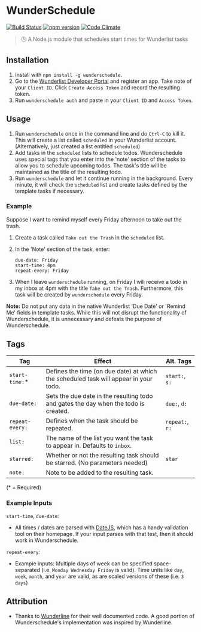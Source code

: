 # WunderSchedule
  [![Build Status](https://travis-ci.org/bcongdon/WunderSchedule.svg?branch=master)](https://travis-ci.org/bcongdon/WunderSchedule)
  [![npm version](https://badge.fury.io/js/wunderschedule.svg)](https://badge.fury.io/js/wunderschedule)
  [![Code Climate](https://codeclimate.com/github/bcongdon/WunderSchedule/badges/gpa.svg)](https://codeclimate.com/github/bcongdon/WunderSchedule)
  >:clock3: A Node.js module that schedules start times for Wunderlist tasks

## Installation
1. Install with `npm install -g wunderschedule`.
2. Go to the [Wunderlist Developer Portal](https://developer.wunderlist.com/apps) and register an app. Take note of your `Client ID`. Click `Create Access Token` and record the resulting token.
3. Run `wunderschedule auth` and paste in your `Client ID` and `Access Token`.

## Usage
1. Run `wunderschedule` once in the command line and do `Ctrl-C` to kill it. This will create a list called `scheduled` in your Wunderlist account. (Alternatively, just created a list entitled `scheduled`)
2. Add tasks in the `scheduled` lists to schedule todos. Wunderschedule uses special tags that you enter into the 'note' section of the tasks to allow you to schedule upcoming todos. The task's title will be maintained as the title of the resulting todo. 
3. Run `wunderschedule` and let it continue running in the background. Every minute, it will check the `scheduled` list and create tasks defined by the template tasks if necessary.

### Example
Suppose I want to remind myself every Friday afternoon to take out the trash.
  1. Create a task called `Take out the Trash` in the `scheduled` list.
  2. In the 'Note' section of the task, enter:

      ```
      due-date: Friday
      start-time: 4pm
      repeat-every: Friday
      ```
  3. When I leave `wunderschedule` running, on Friday I will receive a todo in my inbox at 4pm with the title `Take out the Trash`. Furthermore, this task will be created by `wunderschedule` every Friday.

**Note:** Do not put any data in the native Wunderlist 'Due Date' or 'Remind Me' fields in template tasks. While this will not disrupt the functionality of Wunderschedule, it is unnecessary and defeats the purpose of Wunderschedule.

## Tags
|Tag            |Effect                                                                              |Alt. Tags
|---------------|------------------------------------------------------------------------------------|---------------|
|`start-time:`* |Defines the time (on due date) at which the scheduled task will appear in your todo.|`start:`, `s:` |
|`due-date:`    |Sets the due date in the resulting todo and gates the day when the todo is created. |`due:`, `d:`   |
|`repeat-every:`|Defines when the task should be repeated.                                           |`repeat:`, `r:`|
|`list:`        |The name of the list you want the task to appear in. Defaults to `inbox`.           |               |
|`starred:`     |Whether or not the resulting task should be starred. (No parameters needed)         |`star`         |
|`note:`        |Note to be added to the resulting task.                                             |               |
(\* = Required)

### Example Inputs
`start-time`, `due-date`: 
  * All times / dates are parsed with [DateJS](http://www.datejs.com/), which has a handy validation tool on their homepage. If your input parses with that test, then it should work in Wunderschedule.

`repeat-every`:
  * Example inputs: Multiple days of week can be specified space-separated (i.e. `Monday Wednesday Friday` is valid). Time units like `day`, `week`, `month`, and `year` are valid, as are scaled versions of these (i.e. `3 days`)

## Attribution
* Thanks to [Wunderline](https://github.com/wayneashleyberry/wunderline) for their well documented code. A good portion of Wunderschedule's implementation was inspired by Wunderline.
